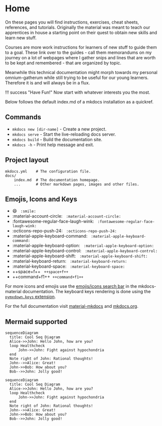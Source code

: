 # Home

On these pages you will find instructions, exercises, cheat sheets, references, and tutorials.
Originally the material was meant to teach our apprentices in house a starting point on their
quest to obtain new skills and learn new stuff.

Courses are more work instructions for learners of new stuff to guide them to a goal. These
link over to the guides - call them memorandums on my journey on a lot of webpages where I
gather snips and lines that are worth to be kept and remembered - that are organized by topic.

Meanwhile this technical documentation might morph towards my personal omnium-gatherum while
still trying to be useful for our young learners. Therefore it is and will always be in a flux.

!!! success "Have Fun!"
    Now start with whatever interests you the most.

Below follows the default index.md of a mkdocs installation as a quickref.

## Commands

* `mkdocs new [dir-name]` - Create a new project.
* `mkdocs serve` - Start the live-reloading docs server.
* `mkdocs build` - Build the documentation site.
* `mkdocs -h` - Print help message and exit.

## Project layout

    mkdocs.yml    # The configuration file.
    docs/
        index.md  # The documentation homepage.
        ...       # Other markdown pages, images and other files.

## Emojis, Icons and Keys

- :smile:   `:smile:`
- :material-account-circle:   `:material-account-circle:`
- :fontawesome-regular-face-laugh-wink:   `:fontawesome-regular-face-laugh-wink:`
- :octicons-repo-push-24:   `:octicons-repo-push-24:`
- :material-apple-keyboard-command:   `:material-apple-keyboard-command:`
- :material-apple-keyboard-option:   `:material-apple-keyboard-option:`
- :material-apple-keyboard-control:   `:material-apple-keyboard-control:`
- :material-apple-keyboard-shift:   `:material-apple-keyboard-shift:`
- :material-keyboard-return:   `:material-keyboard-return:`
- :material-keyboard-space:   `:material-keyboard-space:`
- ++space+f++   `++space+f++`
- ++command+f1++  `++command+f1++`

For more icons and emojis use the [emojis/icons search
bar](https://squidfunk.github.io/mkdocs-material/reference/icons-emojis/) in
the mkdocs-material documentation. The keyboard keys rendering is done using
the [`pymxdown.keys` extension](https://facelessuser.github.io/pymdown-extensions/extensions/keys/).

For the full documentation visit [material-mkdocs](https://squidfunk.github.io/mkdocs-material/) and [mkdocs.org](https://www.mkdocs.org).

## Mermaid supported

```
sequenceDiagram
  title: Cool Seq Diagram
  Alice->>John: Hello John, how are you?
  loop Healthcheck
      John->>John: Fight against hypochondria
  end
  Note right of John: Rational thoughts!
  John-->>Alice: Great!
  John->>Bob: How about you?
  Bob-->>John: Jolly good!
```

``` mermaid
sequenceDiagram
  title: Cool Seq Diagram
  Alice->>John: Hello John, how are you?
  loop Healthcheck
      John->>John: Fight against hypochondria
  end
  Note right of John: Rational thoughts!
  John-->>Alice: Great!
  John->>Bob: How about you?
  Bob-->>John: Jolly good!
```
